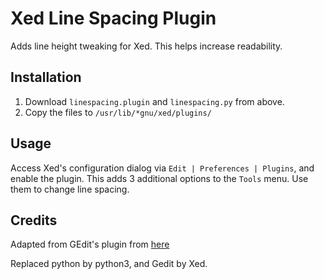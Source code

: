 # Xed Line Spacing Plugin

Adds line height tweaking for Xed. This helps increase readability.

## Installation
1. Download `linespacing.plugin` and `linespacing.py` from above.
2. Copy the files to `/usr/lib/*gnu/xed/plugins/`

## Usage
Access Xed's configuration dialog via `Edit | Preferences | Plugins`, and enable the plugin. This adds 3 additional options to the `Tools` menu. Use them to change line spacing.

## Credits

Adapted from GEdit's plugin from [here](https://natural966.wordpress.com/2012/08/19/my-linespacing-plugin-for-gedit-3/)

Replaced python by python3, and Gedit by Xed.



